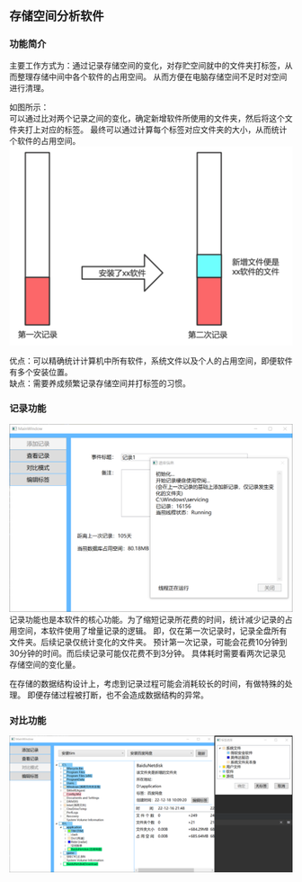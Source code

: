 ## 存储空间分析软件

### 功能简介
主要工作方式为：通过记录存储空间的变化，对存贮空间就中的文件夹打标签，从而整理存储中间中各个软件的占用空间。
从而方便在电脑存储空间不足时对空间进行清理。

如图所示：  
可以通过比对两个记录之间的变化，确定新增软件所使用的文件夹，然后将这个文件夹打上对应的标签。
最终可以通过计算每个标签对应文件夹的大小，从而统计个软件的占用空间。
![img.png](doc/图片1.png)

优点：可以精确统计计算机中所有软件，系统文件以及个人的占用空间，即便软件有多个安装位置。  
缺点：需要养成频繁记录存储空间并打标签的习惯。

### 记录功能

![Snipaste_2023-04-02_15-59-59.png](doc%2FSnipaste_2023-04-02_15-59-59.png)
记录功能也是本软件的核心功能。为了缩短记录所花费的时间，统计减少记录的占用空间，本软件使用了增量记录的逻辑。
即，仅在第一次记录时，记录全盘所有文件夹。后续记录仅统计变化的文件夹。
预计第一次记录，可能会花费10分钟到30分钟的时间。而后续记录可能仅花费不到3分钟。
具体耗时需要看两次记录见存储空间的变化量。

在存储的数据结构设计上，考虑到记录过程可能会消耗较长的时间，有做特殊的处理。
即便存储过程被打断，也不会造成数据结构的异常。

### 对比功能
![Snipaste_2023-04-02_16-11-38.png](doc%2FSnipaste_2023-04-02_16-11-38.png)


